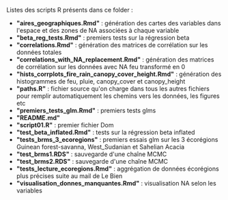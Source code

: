 Listes des scripts R présents dans ce folder :

 - **"aires_geographiques.Rmd"** : génération des cartes des variables dans l'espace et des zones de NA associées à chaque variable                        
- **"beta_reg_tests.Rmd"** : premiers tests sur la régression beta                               
- **"correlations.Rmd"** : génération des matrices de corrélation sur les données totales                               
- **"correlations_with_NA_replacement.Rmd"** : génération des matrices de corrélation sur les données avec NA feu transformé en 0
- **"hists_corrplots_fire_rain_canopy_cover_height.Rmd"** : génération des histogrammes de feu, pluie, canopy_cover et canopy_height
- **"paths.R"** : fichier source qu'on charge dans tous les autres fichiers pour remplir automatiquement les chemins vers les données, les figures etc                                         
- **"premiers_tests_glm.Rmd"** : premiers tests glms                        
- **"README.md"**                                       
- **"script01.R"** : premier fichier Dom                                       
- **"test_beta_inflated.Rmd"** : tests sur la régression beta inflated     
- **"tests_brms_3_ecoregions"** : premiers essais glm sur les 3 écorégions Guinean forest-savanna, West_Sudanian et Sahelian Acacia                  
- **"test_brms1.RDS"** : sauvegarde d'une chaîne MCMC                                
- **"test_brms2.RDS"** : sauvegarde d'une chaîne MCMC                                  
- **"tests_lecture_ecoregions.Rmd"** : aggrégation de données écorégions plus précises suite au mail de Le Bien                     
- **"visualisation_donnes_manquantes.Rmd"** : visualisation NA selon les variables